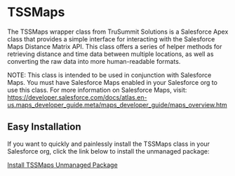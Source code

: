 # TSSMaps

The TSSMaps wrapper class from TruSummit Solutions is a Salesforce Apex class that provides a simple interface for interacting with the Salesforce Maps Distance Matrix API. This class offers a series of helper methods for retrieving distance and time data between multiple locations, as well as converting the raw data into more human-readable formats.

NOTE: This class is intended to be used in conjunction with Salesforce Maps. You must have Salesforce Maps enabled in your Salesforce org to use this class. For more information on Salesforce Maps, visit:
https://developer.salesforce.com/docs/atlas.en-us.maps_developer_guide.meta/maps_developer_guide/maps_overview.htm

## Easy Installation

If you want to quickly and painlessly install the TSSMaps class in your Salesforce org, click the link below to install the unmanaged package:

[Install TSSMaps Unmanaged Package](https://login.salesforce.com/packaging/installPackage.apexp?p0=04taj0000000quf)
